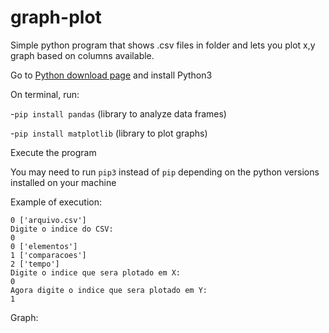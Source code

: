 # graph-plot
Simple python program that shows .csv files in folder and lets you plot x,y graph based on columns available.

Go to [Python download page](https://www.python.org/downloads/) and install Python3

On terminal, run:

-`pip install pandas` (library to analyze data frames) 

-`pip install matplotlib` (library to plot graphs)

Execute the program

You may need to run `pip3` instead of `pip` depending on the python versions installed on your machine


Example of execution:

```
0 ['arquivo.csv']
Digite o indice do CSV:
0
0 ['elementos']
1 ['comparacoes']
2 ['tempo']
Digite o indice que sera plotado em X:
0
Agora digite o indice que sera plotado em Y:
1
```

Graph:

